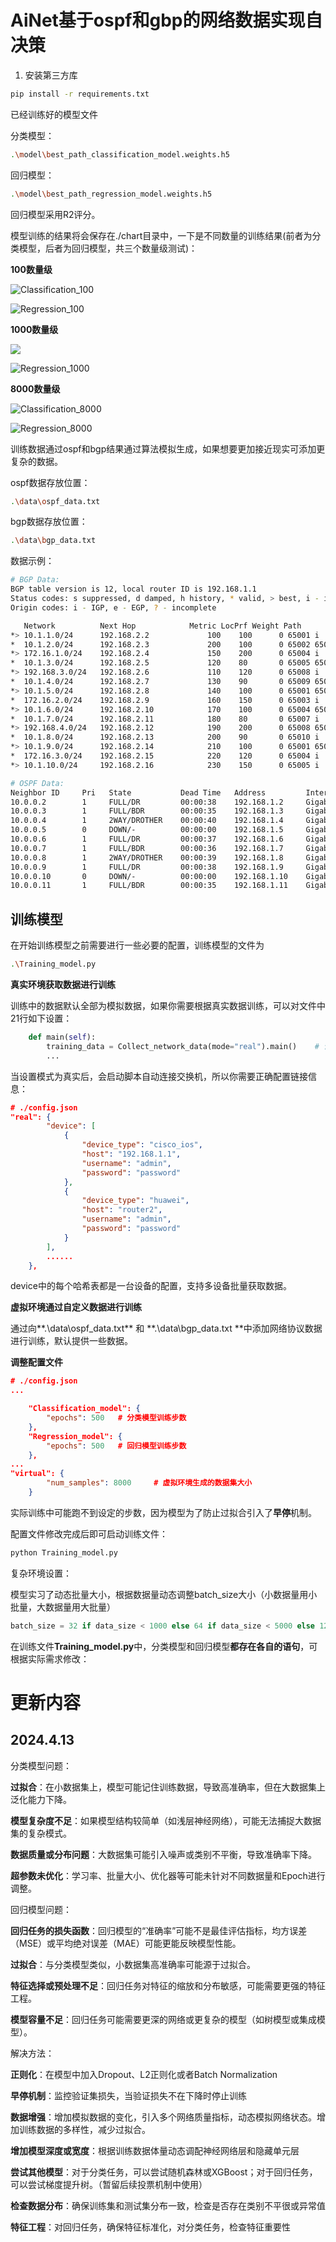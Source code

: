 # AiNet基于ospf和gbp的网络数据实现自决策

1. 安装第三方库

```bash
pip install -r requirements.txt
```



已经训练好的模型文件

分类模型：

```bash
.\model\best_path_classification_model.weights.h5
```

回归模型：

```bash
.\model\best_path_regression_model.weights.h5
```

回归模型采用R2评分。

模型训练的结果将会保存在./chart目录中，一下是不同数量的训练结果(前者为分类模型，后者为回归模型，共三个数量级测试)：

**100数量级**

![Classification_100](.\chart\Classification_100.png)

![Regression_100](.\chart\Regression_100.png)

**1000数量级**

![](.\chart\Classification_1000.png)

![Regression_1000](.\chart\Regression_1000.png)

**8000数量级**

![Classification_8000](.\chart\Classification_8000.png)

![Regression_8000](.\chart\Regression_8000.png)



训练数据通过ospf和bgp结果通过算法模拟生成，如果想要更加接近现实可添加更复杂的数据。

ospf数据存放位置：

```bash
.\data\ospf_data.txt
```

bgp数据存放位置：

```bash
.\data\bgp_data.txt
```

数据示例：

```bash
# BGP Data:
BGP table version is 12, local router ID is 192.168.1.1
Status codes: s suppressed, d damped, h history, * valid, > best, i - internal
Origin codes: i - IGP, e - EGP, ? - incomplete

   Network          Next Hop            Metric LocPrf Weight Path
*> 10.1.1.0/24      192.168.2.2             100    100      0 65001 i
*  10.1.2.0/24      192.168.2.3             200    100      0 65002 65003 i
*> 172.16.1.0/24    192.168.2.4             150    200      0 65004 i
*  10.1.3.0/24      192.168.2.5             120    80       0 65005 65006 65007 i
*> 192.168.3.0/24   192.168.2.6             110    120      0 65008 i
*  10.1.4.0/24      192.168.2.7             130    90       0 65009 65010 i
*> 10.1.5.0/24      192.168.2.8             140    100      0 65001 65002 i
*  172.16.2.0/24    192.168.2.9             160    150      0 65003 i
*> 10.1.6.0/24      192.168.2.10            170    100      0 65004 65005 65006 i
*  10.1.7.0/24      192.168.2.11            180    80       0 65007 i
*> 192.168.4.0/24   192.168.2.12            190    200      0 65008 65009 i
*  10.1.8.0/24      192.168.2.13            200    90       0 65010 i
*> 10.1.9.0/24      192.168.2.14            210    100      0 65001 65002 65003 i
*  172.16.3.0/24    192.168.2.15            220    120      0 65004 i
*> 10.1.10.0/24     192.168.2.16            230    150      0 65005 i

# OSPF Data:
Neighbor ID     Pri   State           Dead Time   Address         Interface
10.0.0.2        1     FULL/DR         00:00:38    192.168.1.2     GigabitEthernet0/0
10.0.0.3        1     FULL/BDR        00:00:35    192.168.1.3     GigabitEthernet0/1
10.0.0.4        1     2WAY/DROTHER    00:00:40    192.168.1.4     GigabitEthernet0/2
10.0.0.5        0     DOWN/-          00:00:00    192.168.1.5     GigabitEthernet0/3
10.0.0.6        1     FULL/DR         00:00:37    192.168.1.6     GigabitEthernet0/4
10.0.0.7        1     FULL/BDR        00:00:36    192.168.1.7     GigabitEthernet0/5
10.0.0.8        1     2WAY/DROTHER    00:00:39    192.168.1.8     GigabitEthernet0/6
10.0.0.9        1     FULL/DR         00:00:38    192.168.1.9     GigabitEthernet0/7
10.0.0.10       0     DOWN/-          00:00:00    192.168.1.10    GigabitEthernet0/8
10.0.0.11       1     FULL/BDR        00:00:35    192.168.1.11    GigabitEthernet0/9
```



## 训练模型

在开始训练模型之前需要进行一些必要的配置，训练模型的文件为

```bash
.\Training_model.py
```



**真实环境获取数据进行训练**

训练中的数据默认全部为模拟数据，如果你需要根据真实数据训练，可以对文件中21行如下设置：

```python
    def main(self):
        training_data = Collect_network_data(mode="real").main()	# 设置mode为真实，默认为虚拟
        ...
```

当设置模式为真实后，会启动脚本自动连接交换机，所以你需要正确配置链接信息：

```json
# ./config.json
"real": {
        "device": [
            {
                "device_type": "cisco_ios",
                "host": "192.168.1.1",
                "username": "admin",
                "password": "password"
            },
            {
                "device_type": "huawei",
                "host": "router2",
                "username": "admin",
                "password": "password"
            }
        ],
    	......
    },

```

device中的每个哈希表都是一台设备的配置，支持多设备批量获取数据。



**虚拟环境通过自定义数据进行训练**

通过向**.\data\ospf_data.txt** 和 **.\data\bgp_data.txt **中添加网络协议数据进行训练，默认提供一些数据。



**调整配置文件**

```json
# ./config.json
...

    "Classification_model": {
        "epochs": 500	# 分类模型训练步数
    },
    "Regression_model": {
        "epochs": 500	# 回归模型训练步数
    },
...
"virtual": {
        "num_samples": 8000		# 虚拟环境生成的数据集大小
    }

```

实际训练中可能跑不到设定的步数，因为模型为了防止过拟合引入了**早停**机制。



配置文件修改完成后即可启动训练文件：

```bash
python Training_model.py
```



复杂环境设置：

模型实习了动态批量大小，根据数据量动态调整batch_size大小（小数据量用小批量，大数据量用大批量）

```python
batch_size = 32 if data_size < 1000 else 64 if data_size < 5000 else 128
```

在训练文件**Training_model.py**中，分类模型和回归模型**都存在各自的语句**，可根据实际需求修改：

# 更新内容



## 2024.4.13

分类模型问题：

**过拟合**：在小数据集上，模型可能记住训练数据，导致高准确率，但在大数据集上泛化能力下降。

**模型复杂度不足**：如果模型结构较简单（如浅层神经网络），可能无法捕捉大数据集的复杂模式。

**数据质量或分布问题**：大数据集可能引入噪声或类别不平衡，导致准确率下降。

**超参数未优化**：学习率、批量大小、优化器等可能未针对不同数据量和Epoch进行调整。



回归模型问题：

**回归任务的损失函数**：回归模型的“准确率”可能不是最佳评估指标，均方误差（MSE）或平均绝对误差（MAE）可能更能反映模型性能。

**过拟合**：与分类模型类似，小数据集高准确率可能源于过拟合。

**特征选择或预处理不足**：回归任务对特征的缩放和分布敏感，可能需要更强的特征工程。

**模型容量不足**：回归任务可能需要更深的网络或更复杂的模型（如树模型或集成模型）。



解决方法：

**正则化**：在模型中加入Dropout、L2正则化或者Batch Normalization

**早停机制**：监控验证集损失，当验证损失不在下降时停止训练

**数据增强**：增加模拟数据的变化，引入多个网络质量指标，动态模拟网络状态。增加训练数据的多样性，减少过拟合。

**增加模型深度或宽度**：根据训练数据体量动态调配神经网络层和隐藏单元层

**尝试其他模型**：对于分类任务，可以尝试随机森林或XGBoost；对于回归任务，可以尝试梯度提升树。（暂留后续投票机制中使用）

**检查数据分布**：确保训练集和测试集分布一致，检查是否存在类别不平很或异常值

**特征工程**：对回归任务，确保特征标准化，对分类任务，检查特征重要性



